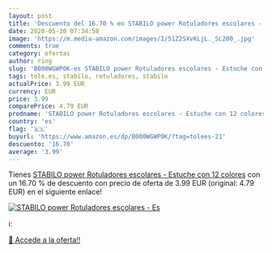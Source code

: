 ```yaml
---
layout: post
title: 'Descuento del 16.70 % en STABILO power Rotuladores escolares - Es'
date: 2020-05-30 07:34:58
image: 'https://m.media-amazon.com/images/I/51Z2SXvKLjL._SL200_.jpg'
comments: true
category: ofertas
author: ring
slug: 'B000WGWP0K-es STABILO power Rotuladores escolares - Estuche con 12 colores'
tags: tole.es, stabilo, rotuladores, stabilo
actualPrice: 3.99 EUR
currency: EUR
price: 3.99
comparePrice: 4.79 EUR
prodname: 'STABILO power Rotuladores escolares - Estuche con 12 colores'
country: 'es'
flag: '🇪🇸'
buyurl: 'https://www.amazon.es/dp/B000WGWP0K/?tag=tolees-21'
descuento: '16.70'
average: '3.99'
---
```


Tienes [STABILO power Rotuladores escolares - Estuche con 12 colores](https://www.amazon.es/dp/B000WGWP0K/?tag=tolees-21) con un 16.70 % de descuento con precio de oferta de 3.99 EUR (original: 4.79 EUR) en el siguiente enlace!

[![STABILO power Rotuladores escolares - Es](https://m.media-amazon.com/images/I/51Z2SXvKLjL._SL200_.jpg)](https://www.amazon.es/dp/B000WGWP0K/?tag=tolees-21)

ℹ️:


[🛒 Accede a la oferta!!](https://www.amazon.es/dp/B000WGWP0K/?tag=tolees-21)
